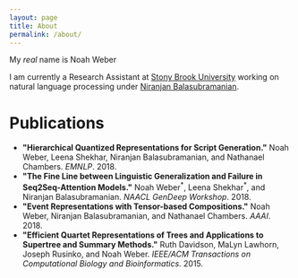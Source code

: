 ```yaml
---
layout: page
title: About
permalink: /about/
---
```


My *real* name is Noah Weber

I am currently a Research Assistant at [Stony Brook University](www.stonybrook.edu) working on natural language processing under [Niranjan Balasubramanian](http://www3.cs.stonybrook.edu/~niranjan/). 

# Publications
* **"Hierarchical Quantized Representations for Script Generation."** Noah Weber, Leena Shekhar, Niranjan Balasubramanian, and Nathanael Chambers. *EMNLP*. 2018. 
* **"The Fine Line between Linguistic Generalization and Failure in Seq2Seq-Attention Models."** Noah Weber<sup>\*</sup>, Leena Shekhar<sup>\*</sup>, and Niranjan Balasubramanian. *NAACL GenDeep Workshop*. 2018. 
* **"Event Representations with Tensor-based Compositions."** Noah Weber, Niranjan Balasubramanian, and Nathanael Chambers. *AAAI*. 2018. 
* **"Efficient Quartet Representations of Trees and Applications to Supertree and Summary Methods."** Ruth Davidson, MaLyn Lawhorn, Joseph Rusinko, and Noah Weber. *IEEE/ACM Transactions on 
Computational Biology and Bioinformatics*. 2015.

